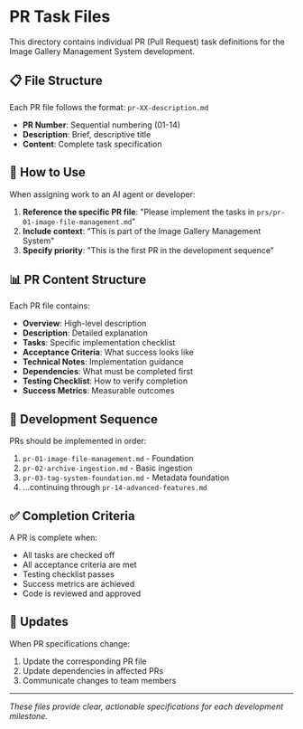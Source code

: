 # PR Task Files

This directory contains individual PR (Pull Request) task definitions for the Image Gallery Management System development.

## 📋 **File Structure**

Each PR file follows the format: `pr-XX-description.md`

- **PR Number**: Sequential numbering (01-14)
- **Description**: Brief, descriptive title
- **Content**: Complete task specification

## 🎯 **How to Use**

When assigning work to an AI agent or developer:

1. **Reference the specific PR file**: "Please implement the tasks in `prs/pr-01-image-file-management.md`"
2. **Include context**: "This is part of the Image Gallery Management System"
3. **Specify priority**: "This is the first PR in the development sequence"

## 📊 **PR Content Structure**

Each PR file contains:

- **Overview**: High-level description
- **Description**: Detailed explanation
- **Tasks**: Specific implementation checklist
- **Acceptance Criteria**: What success looks like
- **Technical Notes**: Implementation guidance
- **Dependencies**: What must be completed first
- **Testing Checklist**: How to verify completion
- **Success Metrics**: Measurable outcomes

## 🚀 **Development Sequence**

PRs should be implemented in order:

1. `pr-01-image-file-management.md` - Foundation
2. `pr-02-archive-ingestion.md` - Basic ingestion
3. `pr-03-tag-system-foundation.md` - Metadata foundation
4. ...continuing through `pr-14-advanced-features.md`

## ✅ **Completion Criteria**

A PR is complete when:
- All tasks are checked off
- All acceptance criteria are met
- Testing checklist passes
- Success metrics are achieved
- Code is reviewed and approved

## 🔄 **Updates**

When PR specifications change:
1. Update the corresponding PR file
2. Update dependencies in affected PRs
3. Communicate changes to team members

---

*These files provide clear, actionable specifications for each development milestone.*
